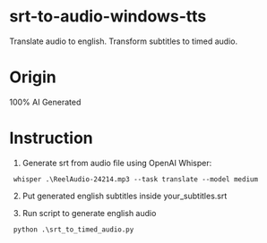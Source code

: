 # srt-to-audio-windows-tts
Translate audio to english.
Transform subtitles to timed audio.


# Origin
100% AI Generated

# Instruction

1. Generate srt from audio file using OpenAI Whisper:

```
 whisper .\ReelAudio-24214.mp3 --task translate --model medium
```

2. Put generated english subtitles inside your_subtitles.srt

3. Run script to generate english audio
```
 python .\srt_to_timed_audio.py
```


